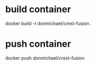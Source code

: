 # build container
docker build -t donmichael/crest-fusion . 

# push container
docker push donmichael/crest-fusion
